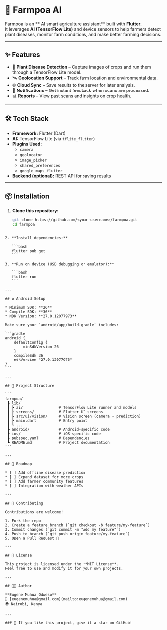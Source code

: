 # 🌱 Farmpoa AI

Farmpoa is an  ** AI smart agriculture assistant** built with **Flutter**.  
It leverages **AI (TensorFlow Lite)** and device sensors to help farmers detect plant diseases, monitor farm conditions, and make better farming decisions.

---

## ✨ Features
- 📸 **Plant Disease Detection** – Capture images of crops and run them through a TensorFlow Lite model.
- 🛰️ **Geolocation Support** – Track farm location and environmental data.
- 🌐 **Cloud Sync** – Save results to the server for later analysis.
- 🔔 **Notifications** – Get instant feedback when scans are processed.
- 📊 **Reports** – View past scans and insights on crop health.

---

## 🛠️ Tech Stack
- **Framework:** Flutter (Dart)
- **AI:** TensorFlow Lite (via `tflite_flutter`)
- **Plugins Used:**
  - `camera`
  - `geolocator`
  - `image_picker`
  - `shared_preferences`
  - `google_maps_flutter`
- **Backend (optional):** REST API for saving results

---

## 📦 Installation

1. **Clone this repository:**
   ```bash
   git clone https://github.com/<your-username>/farmpoa.git
   cd farmpoa
````

2. **Install dependencies:**

   ```bash
   flutter pub get
   ```

3. **Run on device (USB debugging or emulator):**

   ```bash
   flutter run
   ```

---

## ⚙️ Android Setup

* Minimum SDK: **26**
* Compile SDK: **36**
* NDK Version: **27.0.12077973**

Make sure your `android/app/build.gradle` includes:

```gradle
android {
    defaultConfig {
        minSdkVersion 26
    }
    compileSdk 36
    ndkVersion "27.0.12077973"
}
```

---

## 📂 Project Structure

```
farmpoa/
 ┣ lib/
 ┃ ┣ ai/                # TensorFlow Lite runner and models
 ┃ ┣ screens/           # Flutter UI screens
 ┃ ┣ src/ui/vision/     # Vision screen (camera + prediction)
 ┃ ┣ main.dart          # Entry point
 ┃ ┗ ...
 ┣ android/             # Android-specific code
 ┣ ios/                 # iOS-specific code
 ┣ pubspec.yaml         # Dependencies
 ┗ README.md            # Project documentation
```

---

## 🚀 Roadmap

* [ ] Add offline disease prediction
* [ ] Expand dataset for more crops
* [ ] Add farmer community features
* [ ] Integration with weather APIs

---

## 🤝 Contributing

Contributions are welcome!

1. Fork the repo
2. Create a feature branch (`git checkout -b feature/my-feature`)
3. Commit changes (`git commit -m "Add my feature"`)
4. Push to branch (`git push origin feature/my-feature`)
5. Open a Pull Request 🎉

---

## 📜 License

This project is licensed under the **MIT License**.
Feel free to use and modify it for your own projects.

---

## 👨‍💻 Author

**Eugene Muhua Odweso**
📧 [eugenemuhua@gmail.com](mailto:eugenemuhua@gmail.com)
🌍 Nairobi, Kenya

---

### 🌟 If you like this project, give it a star on GitHub!
